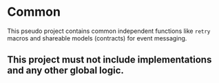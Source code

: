 # Common

This pseudo project contains common independent functions like `retry` macros and shareable models (contracts) for event messaging.

## This project must not include implementations and any other global logic.
